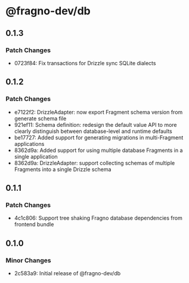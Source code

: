 # @fragno-dev/db

## 0.1.3

### Patch Changes

- 0723f84: Fix transactions for Drizzle sync SQLite dialects

## 0.1.2

### Patch Changes

- e7122f2: DrizzleAdapter: now export Fragment schema version from generate schema file
- 921ef11: Schema definition: redesign the default value API to more clearly distinguish between
  database-level and runtime defaults
- be17727: Added support for generating migrations in multi-Fragment applications
- 8362d9a: Added support for using multiple database Fragments in a single application
- 8362d9a: DrizzleAdapter: support collecting schemas of multiple Fragments into a single Drizzle
  schema

## 0.1.1

### Patch Changes

- 4c1c806: Support tree shaking Fragno database dependencies from frontend bundle

## 0.1.0

### Minor Changes

- 2c583a9: Initial release of @fragno-dev/db
